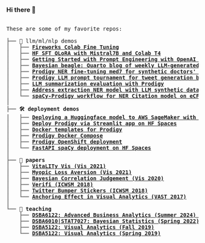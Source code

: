 ### Hi there 👋

<pre style="font-family:Menlo,'DejaVu Sans Mono',consolas,'Courier New',monospace">

These are some of my favorite repos:

<span style="color: #808080; text-decoration-color: #808080">┣━━ </span>🤖 llm/ml/nlp demos
<span style="color: #808080; text-decoration-color: #808080">┃   ┣━━ </span><span style="font-weight: bold"><a href="https://gist.github.com/wesslen/9d3fa58d511bd562170d56162216355a">Fireworks Colab Fine Tuning</a>
<span style="color: #808080; text-decoration-color: #808080">┃   ┣━━ </span><span style="font-weight: bold"><a href="https://gist.github.com/wesslen/fbd696cef602e9cc51de634eed444367">HF SFT QLoRA with Mistral7B and Colab T4</a>
<span style="color: #808080; text-decoration-color: #808080">┃   ┣━━ </span><span style="font-weight: bold"><a href="https://gist.github.com/wesslen/00fad183a037559059464a09f32b1e0a">Getting Started with Prompt Engineering with OpenAI API</a>
<span style="color: #808080; text-decoration-color: #808080">┃   ┣━━ </span><span style="font-weight: bold"><a href="https://github.com/wesslen/bayesian-beagle">Bayesian beagle: Quarto blog of weekly LLM-generated summaries of Arxiv preprints</a>
<span style="color: #808080; text-decoration-color: #808080">┃   ┣━━ </span><span style="font-weight: bold"><a href="https://github.com/wesslen/prodigy-med7-ner-finetuning">Prodigy NER fine-tuning med7 for synthetic doctors' notes</a>
<span style="color: #808080; text-decoration-color: #808080">┃   ┣━━ </span><span style="font-weight: bold"><a href="https://github.com/wesslen/prodigy-llm-tweets-tournament">Prodigy LLM prompt tournament for tweet generation by topic</a>
<span style="color: #808080; text-decoration-color: #808080">┃   ┣━━ </span><span style="font-weight: bold"><a href="https://github.com/wesslen/prodigy-llm-tweets-tournament">LLM summarization evaluation with Prodigy</a>
<span style="color: #808080; text-decoration-color: #808080">┃   ┣━━ </span><span style="font-weight: bold"><a href="https://github.com/wesslen/prodigy-llm-address-extraction">Address extraction NER model with LLM synthetic data and Prodigy</a>
<span style="color: #808080; text-decoration-color: #808080">┃   ┗━━ </span><span style="font-weight: bold"><a href="https://github.com/wesslen/spacy-ecfr-ner">spaCy-Prodigy workflow for NER Citation model on eCFR Banking Regulation</a>
<span style="color: #808080; text-decoration-color: #808080">┃   </span>
<span style="color: #808080; text-decoration-color: #808080">┣━━ </span>🛠️ deployment demos
<span style="color: #808080; text-decoration-color: #808080">┃   ┣━━ </span><span style="font-weight: bold"><a href="https://github.com/wesslen/huggingface-sagemaker-snowflake-deployment">Deploying a Huggingface model to AWS SageMaker with Snowflake connector</a>
<span style="color: #808080; text-decoration-color: #808080">┃   ┣━━ </span><span style="font-weight: bold"><a href="https://github.com/wesslen/prodigy-hf-spaces-app">Deploy Prodigy via Streamlit app on HF Spaces</a>
<span style="color: #808080; text-decoration-color: #808080">┃   ┣━━ </span><span style="font-weight: bold"><a href="https://github.com/wesslen/prodigy-docker-templates">Docker templates for Prodigy</a>
<span style="color: #808080; text-decoration-color: #808080">┃   ┣━━ </span><span style="font-weight: bold"><a href="https://github.com/wesslen/prodigy-docker-compose">Prodigy Docker Compose</a>
<span style="color: #808080; text-decoration-color: #808080">┃   ┣━━ </span><span style="font-weight: bold"><a href="https://github.com/wesslen/prodigy-openshift">Prodigy OpenShift deployment</a>
<span style="color: #808080; text-decoration-color: #808080">┃   ┗━━ </span><span style="font-weight: bold"><a href="https://github.com/wesslen/spacy-fastapi-ceo-uncertainty">FastAPI spaCy deployment on HF Spaces</a>
<span style="color: #808080; text-decoration-color: #808080">┃   </span>
<span style="color: #808080; text-decoration-color: #808080">┣━━ </span>📄 papers
<span style="color: #808080; text-decoration-color: #808080">┃   ┣━━ </span><span style="font-weight: bold"><a href="https://github.com/vitality-vis">VitaLITy Vis (Vis 2021)</a>
<span style="color: #808080; text-decoration-color: #808080">┃   ┣━━ </span><span style="font-weight: bold"><a href="https://github.com/wesslen/myopic-loss-aversion-vis-2021">Myopic Loss Aversion (Vis 2021)</a>
<span style="color: #808080; text-decoration-color: #808080">┃   ┣━━ </span><span style="font-weight: bold"><a href="https://github.com/wesslen/bayesian-correlation-judgement-vis-2020">Bayesian Correlation Judgement (Vis 2020)</a>
<span style="color: #808080; text-decoration-color: #808080">┃   ┣━━ </span><span style="font-weight: bold"><a href="https://github.com/wesslen/verifi-icwsm-2018">Verifi (ICWSM 2018)</a>
<span style="color: #808080; text-decoration-color: #808080">┃   ┣━━ </span><span style="font-weight: bold"><a href="https://github.com/wesslen/twitter-bumper-sticker-icwsm2018">Twitter Bumper Stickers (ICWSM 2018)</a>
<span style="color: #808080; text-decoration-color: #808080">┃   ┗━━ </span><span style="font-weight: bold"><a href="https://github.com/wesslen/vast2017-anchoringeffect">Anchoring Effect in Visual Analytics (VAST 2017)</a>
<span style="color: #808080; text-decoration-color: #808080">┃   </span>
<span style="color: #808080; text-decoration-color: #808080">┗━━ </span>💬 teaching
<span style="color: #808080; text-decoration-color: #808080">    ┣━━ </span><span style="font-weight: bold"><a href="https://github.com/wesslen/dsba6211-summer2024">DSBA6122: Advanced Business Analytics (Summer 2024) Notebooks</a>
<span style="color: #808080; text-decoration-color: #808080">    ┣━━ </span><span style="font-weight: bold"><a href="https://github.com/wesslen/dsba6010-spring2022">DSBA6010|STAT7027: Bayesian Statistics (Spring 2022)</a>
<span style="color: #808080; text-decoration-color: #808080">    ┣━━ </span><span style="font-weight: bold"><a href="https://github.com/wesslen/dsba5122-fall2019">DSBA5122: Visual Analytics (Fall 2019)</a>
<span style="color: #808080; text-decoration-color: #808080">    ┗━━ </span><span style="font-weight: bold"><a href="https://github.com/wesslen/dsba5122-spring2019">DSBA5122: Visual Analytics (Spring 2019)</a>

</pre>
